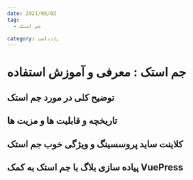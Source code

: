 ```yaml
---
date: 2021/08/02
tag:
  - جم استک

category: یادداشت
---
```


# جم استک : معرفی و آموزش استفاده

## توضیح کلی در مورد جم استک

## تاریخچه و قابلیت ها و مزیت ها

## کلاینت ساید پروسسینگ و ویژگی خوب جم استک

## پیاده سازی بلاگ با جم استک به کمک VuePress

<p2pComment title="جم استک : معرفی و آموزش استفاده"/>

